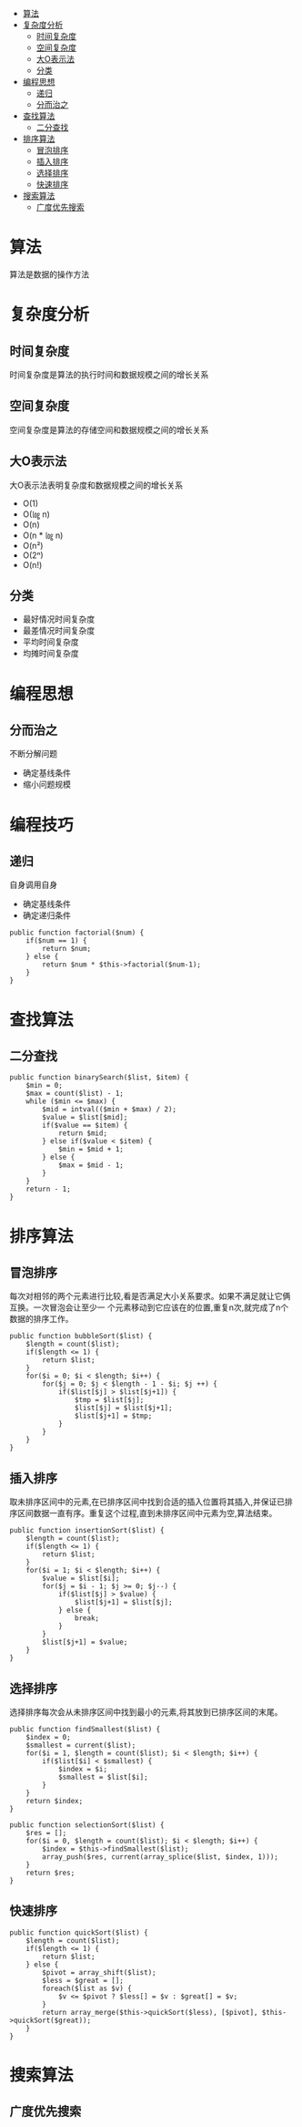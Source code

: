 * [算法](#算法)
* [复杂度分析](#复杂度分析)
  * [时间复杂度](#时间复杂度)
  * [空间复杂度](#空间复杂度)
  * [大O表示法](#大o表示法)
  * [分类](#分类)
* [编程思想](#编程思想)
  * [递归](#递归)
  * [分而治之](#分而治之)
* [查找算法](#查找算法)
  * [二分查找](#二分查找)
* [排序算法](#排序算法)
  * [冒泡排序](#冒泡排序)
  * [插入排序](#插入排序)
  * [选择排序](#选择排序)
  * [快速排序](#快速排序)
* [搜索算法](#搜索算法)
  * [广度优先搜索](#广度优先搜索)

# 算法 #
算法是数据的操作方法

# 复杂度分析 #
## 时间复杂度 ##
时间复杂度是算法的执行时间和数据规模之间的增长关系
## 空间复杂度 ##
空间复杂度是算法的存储空间和数据规模之间的增长关系
## 大O表示法 ##
大O表示法表明复杂度和数据规模之间的增长关系
  - O(1)
  - O(㏒ n)
  - O(n)
  - O(n * ㏒ n)
  - O(n²)
  - O(2ⁿ)
  - O(n!)
## 分类 ##
   - 最好情况时间复杂度
   - 最差情况时间复杂度
   - 平均时间复杂度
   - 均摊时间复杂度 

# 编程思想 #
## 分而治之 ##
不断分解问题
  - 确定基线条件
  - 缩小问题规模

# 编程技巧 #
## 递归 ##
自身调用自身
 - 确定基线条件
 - 确定递归条件
```
public function factorial($num) {
	if($num == 1) {
		return $num;
	} else {
		return $num * $this->factorial($num-1);
	}
}
```  

# 查找算法 #
## 二分查找 ##
```
public function binarySearch($list, $item) {
    $min = 0;    
	$max = count($list) - 1;  
	while ($min <= $max) {    
		$mid = intval(($min + $max) / 2);
		$value = $list[$mid];
		if($value == $item) {
			return $mid;
		} else if($value < $item) {
			$min = $mid + 1;
		} else {    
			$max = $mid - 1;    
		}    
	}    
	return - 1;    
}    
```

# 排序算法 #
## 冒泡排序 ##
每次对相邻的两个元素进行比较,看是否满足大小关系要求。如果不满足就让它俩互换。一次冒泡会让至少一
个元素移动到它应该在的位置,重复n次,就完成了n个数据的排序工作。
```
public function bubbleSort($list) {
	$length = count($list);
	if($length <= 1) {
		return $list;
	}
	for($i = 0; $i < $length; $i++) {
		for($j = 0; $j < $length - 1 - $i; $j ++) {
			if($list[$j] > $list[$j+1]) {
				$tmp = $list[$j];
				$list[$j] = $list[$j+1];
				$list[$j+1] = $tmp;
			}	
		}
	}
}
```
## 插入排序 ##
取未排序区间中的元素,在已排序区间中找到合适的插入位置将其插入,并保证已排序区间数据一直有序。重复这个过程,直到未排序区间中元素为空,算法结束。
```
public function insertionSort($list) {
	$length = count($list);
	if($length <= 1) {
		return $list;
	}
	for($i = 1; $i < $length; $i++) {
		$value = $list[$i];
		for($j = $i - 1; $j >= 0; $j--) {	
			if($list[$j] > $value) {
				$list[$j+1] = $list[$j];
			} else {
				break;
			}
		}
		$list[$j+1] = $value;
	}
}
```
## 选择排序 ##
选择排序每次会从未排序区间中找到最小的元素,将其放到已排序区间的末尾。
```
public function findSmallest($list) {
	$index = 0;
	$smallest = current($list);
	for($i = 1, $length = count($list); $i < $length; $i++) {
		if($list[$i] < $smallest) {
			$index = $i;
			$smallest = $list[$i];
		}
	}
	return $index;
}

public function selectionSort($list) {
	$res = [];
	for($i = 0, $length = count($list); $i < $length; $i++) {
		$index = $this->findSmallest($list);
		array_push($res, current(array_splice($list, $index, 1)));
	}
	return $res;
}
```
## 快速排序 ##
```
public function quickSort($list) {
	$length = count($list);
	if($length <= 1) {
		return $list;
	} else {
		$pivot = array_shift($list);
		$less = $great = [];
		foreach($list as $v) {
			$v <= $pivot ? $less[] = $v : $great[] = $v;
		}
		return array_merge($this->quickSort($less), [$pivot], $this->quickSort($great));
	}
}
```

# 搜索算法 #
## 广度优先搜索 ##
